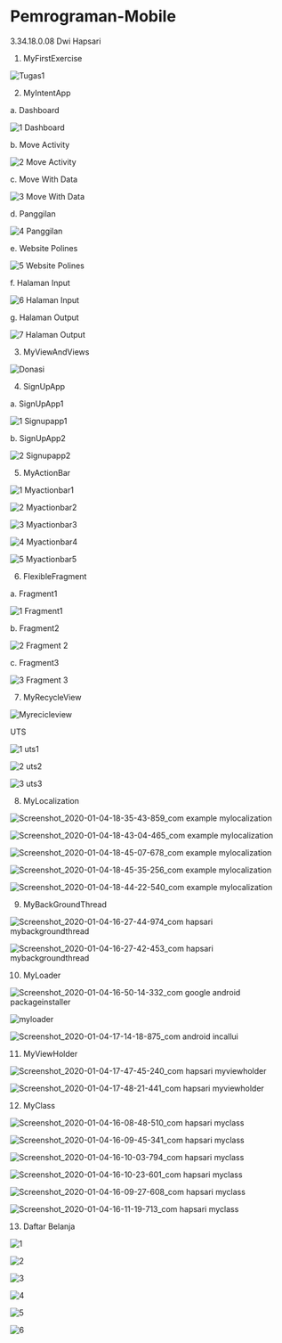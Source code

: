 # Pemrograman-Mobile
3.34.18.0.08 Dwi Hapsari

1. MyFirstExercise 

![Tugas1](https://user-images.githubusercontent.com/53525860/69008896-48343180-0982-11ea-90f3-e590a22f6bcc.jpg)

2. MyIntentApp

a. Dashboard

![1  Dashboard](https://user-images.githubusercontent.com/53525860/69008957-0ce63280-0983-11ea-95ae-e3d076726314.jpg)

b. Move Activity

![2  Move Activity](https://user-images.githubusercontent.com/53525860/69008960-17083100-0983-11ea-96cd-33c9a30ba79a.jpg)

c. Move With Data

![3  Move With Data](https://user-images.githubusercontent.com/53525860/69008965-1ec7d580-0983-11ea-99f1-22fce8697276.jpg)

d. Panggilan

![4  Panggilan](https://user-images.githubusercontent.com/53525860/69008968-2a1b0100-0983-11ea-9c36-3d8bcc8db2e2.jpg)

e. Website Polines

![5  Website Polines](https://user-images.githubusercontent.com/53525860/69009002-77976e00-0983-11ea-85eb-23edc43ab6f2.jpg)

f. Halaman Input

![6  Halaman Input](https://user-images.githubusercontent.com/53525860/69008999-6e0e0600-0983-11ea-9bdd-42cfd3911c71.jpg)

g. Halaman Output

![7  Halaman Output](https://user-images.githubusercontent.com/53525860/69009008-82ea9980-0983-11ea-9f3f-ffe452b6658c.jpg)

3. MyViewAndViews

![Donasi](https://user-images.githubusercontent.com/53525860/69009056-584d1080-0984-11ea-9bfc-f2d9de6f7de3.jpg)

4. SignUpApp

a. SignUpApp1

![1  Signupapp1](https://user-images.githubusercontent.com/53525860/69010615-01e7ce00-0994-11ea-8c5d-c1f2b6f1d97a.jpg)

b. SignUpApp2

![2  Signupapp2](https://user-images.githubusercontent.com/53525860/69010618-06ac8200-0994-11ea-978a-e0e846a55606.jpg)

5. MyActionBar

![1  Myactionbar1](https://user-images.githubusercontent.com/53525860/69010623-0c09cc80-0994-11ea-8870-bf1d5660fb16.jpg)

![2  Myactionbar2](https://user-images.githubusercontent.com/53525860/69010626-0f9d5380-0994-11ea-952a-b1521989dd9c.jpg)

![3  Myactionbar3](https://user-images.githubusercontent.com/53525860/69010627-14fa9e00-0994-11ea-95d5-73900abccac7.jpg)

![4  Myactionbar4](https://user-images.githubusercontent.com/53525860/69010630-19bf5200-0994-11ea-855e-42be4b048f0c.jpg)

![5  Myactionbar5](https://user-images.githubusercontent.com/53525860/69010631-1d52d900-0994-11ea-95e3-72d4ab3826b8.jpg)

6. FlexibleFragment

a. Fragment1

![1  Fragment1](https://user-images.githubusercontent.com/53525860/69010633-2643aa80-0994-11ea-88f4-d94292fc3d98.jpg)

b. Fragment2

![2  Fragment 2](https://user-images.githubusercontent.com/53525860/69010634-293e9b00-0994-11ea-9e36-1e314f6789d6.jpg)

c. Fragment3

![3  Fragment 3](https://user-images.githubusercontent.com/53525860/69010639-2fcd1280-0994-11ea-833c-089d69bf82ae.jpg)

7. MyRecycleView

![Myrecicleview](https://user-images.githubusercontent.com/53525860/69010643-365b8a00-0994-11ea-890a-0804262af222.jpg)

UTS

![1  uts1](https://user-images.githubusercontent.com/53525860/69010749-41fb8080-0995-11ea-87ea-657d496dbdd4.jpg)

![2  uts2](https://user-images.githubusercontent.com/53525860/69010751-43c54400-0995-11ea-9bd5-109230b4efe1.jpg)

![3  uts3](https://user-images.githubusercontent.com/53525860/69010752-46279e00-0995-11ea-8136-b7a480c7244b.jpg)

8. MyLocalization

![Screenshot_2020-01-04-18-35-43-859_com example mylocalization](https://user-images.githubusercontent.com/53525860/71765623-cbf1af80-2f29-11ea-83c5-acf82b01196f.png)

![Screenshot_2020-01-04-18-43-04-465_com example mylocalization](https://user-images.githubusercontent.com/53525860/71765631-d449ea80-2f29-11ea-85a8-1959b606d7c9.png)

![Screenshot_2020-01-04-18-45-07-678_com example mylocalization](https://user-images.githubusercontent.com/53525860/71765634-db70f880-2f29-11ea-87e5-27f671fa5388.png)

![Screenshot_2020-01-04-18-45-35-256_com example mylocalization](https://user-images.githubusercontent.com/53525860/71765638-e2980680-2f29-11ea-885e-3c67fd0a5a15.png)

![Screenshot_2020-01-04-18-44-22-540_com example mylocalization](https://user-images.githubusercontent.com/53525860/71765640-e88de780-2f29-11ea-9466-b34f857070fa.png)

9. MyBackGroundThread

![Screenshot_2020-01-04-16-27-44-974_com hapsari mybackgroundthread](https://user-images.githubusercontent.com/53525860/71765667-2ee34680-2f2a-11ea-932d-7a4657d83a4b.png)

![Screenshot_2020-01-04-16-27-42-453_com hapsari mybackgroundthread](https://user-images.githubusercontent.com/53525860/71765670-373b8180-2f2a-11ea-9ac0-1a4dc2c945e9.png)

10.  MyLoader

![Screenshot_2020-01-04-16-50-14-332_com google android packageinstaller](https://user-images.githubusercontent.com/53525860/71765837-c006ed00-2f2b-11ea-8bd9-89fbcc3b4d9e.png)

![myloader](https://user-images.githubusercontent.com/53525860/71766774-3e688c80-2f36-11ea-84df-1c360e20a72e.jpeg)

![Screenshot_2020-01-04-17-14-18-875_com android incallui](https://user-images.githubusercontent.com/53525860/71765704-96999180-2f2a-11ea-8d38-0d93220c6fa7.png)

11. MyViewHolder

![Screenshot_2020-01-04-17-47-45-240_com hapsari myviewholder](https://user-images.githubusercontent.com/53525860/71765766-e11b0e00-2f2a-11ea-93b7-f0b51ea0c65b.png)

![Screenshot_2020-01-04-17-48-21-441_com hapsari myviewholder](https://user-images.githubusercontent.com/53525860/71765770-e8dab280-2f2a-11ea-8ad3-039d8fb3d62b.png)

12. MyClass

![Screenshot_2020-01-04-16-08-48-510_com hapsari myclass](https://user-images.githubusercontent.com/53525860/71765779-027bfa00-2f2b-11ea-8689-af5b7d084a3c.png)

![Screenshot_2020-01-04-16-09-45-341_com hapsari myclass](https://user-images.githubusercontent.com/53525860/71765790-17f12400-2f2b-11ea-9a7f-49ff2f7f1e34.png)

![Screenshot_2020-01-04-16-10-03-794_com hapsari myclass](https://user-images.githubusercontent.com/53525860/71765793-23dce600-2f2b-11ea-90d3-5410661deb6f.png)

![Screenshot_2020-01-04-16-10-23-601_com hapsari myclass](https://user-images.githubusercontent.com/53525860/71765799-2b9c8a80-2f2b-11ea-915f-b3341c7450eb.png)

![Screenshot_2020-01-04-16-09-27-608_com hapsari myclass](https://user-images.githubusercontent.com/53525860/71765802-348d5c00-2f2b-11ea-8a3b-c0aa9e31b3dd.png)

![Screenshot_2020-01-04-16-11-19-713_com hapsari myclass](https://user-images.githubusercontent.com/53525860/71765805-3ce59700-2f2b-11ea-9410-6a92af101e50.png)

13. Daftar Belanja

![1](https://user-images.githubusercontent.com/53525860/73058127-92c3b400-3ec5-11ea-9304-cc28e0606414.jpeg)


![2](https://user-images.githubusercontent.com/53525860/73058162-a0793980-3ec5-11ea-8f7c-ee5470051f96.jpeg)


![3](https://user-images.githubusercontent.com/53525860/73058216-c1da2580-3ec5-11ea-9a75-ac2e554ab4ac.jpeg)


![4](https://user-images.githubusercontent.com/53525860/73058224-c7377000-3ec5-11ea-9fa8-9eab79d3c86e.jpeg)


![5](https://user-images.githubusercontent.com/53525860/73058238-ce5e7e00-3ec5-11ea-93c8-04a9f8a49249.jpeg)


![6](https://user-images.githubusercontent.com/53525860/73058254-d4ecf580-3ec5-11ea-8a34-e63a5172e0ac.jpeg)
